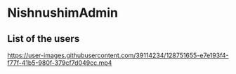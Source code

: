 
# NishnushimAdmin



## List of the users



https://user-images.githubusercontent.com/39114234/128751655-e7e193f4-f77f-41b5-980f-379cf7d049cc.mp4

